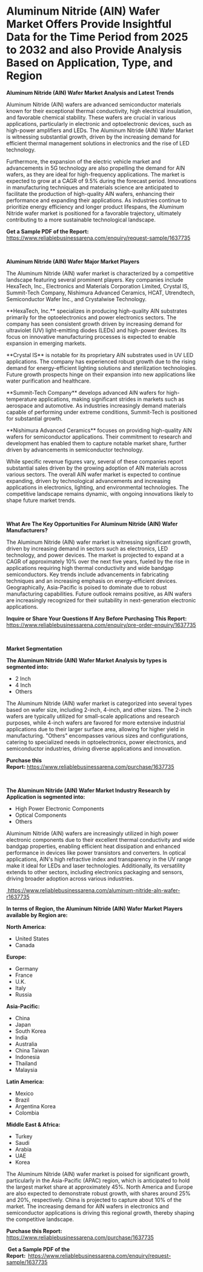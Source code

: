 <p><h1>Aluminum Nitride (AlN) Wafer Market Offers Provide Insightful Data for the Time Period from 2025 to 2032 and also Provide Analysis Based on Application, Type, and Region</h1></p><p><strong>Aluminum Nitride (AlN) Wafer Market Analysis and Latest Trends</strong></p>
<p><p>Aluminum Nitride (AlN) wafers are advanced semiconductor materials known for their exceptional thermal conductivity, high electrical insulation, and favorable chemical stability. These wafers are crucial in various applications, particularly in electronic and optoelectronic devices, such as high-power amplifiers and LEDs. The Aluminum Nitride (AlN) Wafer Market is witnessing substantial growth, driven by the increasing demand for efficient thermal management solutions in electronics and the rise of LED technology.</p><p>Furthermore, the expansion of the electric vehicle market and advancements in 5G technology are also propelling the demand for AlN wafers, as they are ideal for high-frequency applications. The market is expected to grow at a CAGR of 9.5% during the forecast period. Innovations in manufacturing techniques and materials science are anticipated to facilitate the production of high-quality AlN wafers, enhancing their performance and expanding their applications. As industries continue to prioritize energy efficiency and longer product lifespans, the Aluminum Nitride wafer market is positioned for a favorable trajectory, ultimately contributing to a more sustainable technological landscape.</p></p>
<p><strong>Get a Sample PDF of the Report:&nbsp;</strong> <a href="https://www.reliablebusinessarena.com/enquiry/request-sample/1637735?utm_campaign=2737&utm_medium=2&utm_source=Github&utm_content=ia&utm_term=15042025&utm_id=aluminum-nitride-aln-wafer">https://www.reliablebusinessarena.com/enquiry/request-sample/1637735</a></p>
<p>&nbsp;</p>
<p><strong>Aluminum Nitride (AlN) Wafer Major Market Players</strong></p>
<p><p>The Aluminum Nitride (AlN) wafer market is characterized by a competitive landscape featuring several prominent players. Key companies include HexaTech, Inc., Electronics and Materials Corporation Limited, Crystal IS, Summit-Tech Company, Nishimura Advanced Ceramics, HCAT, Utrendtech, Semiconductor Wafer Inc., and Crystalwise Technology.</p><p>**HexaTech, Inc.** specializes in producing high-quality AlN substrates primarily for the optoelectronics and power electronics sectors. The company has seen consistent growth driven by increasing demand for ultraviolet (UV) light-emitting diodes (LEDs) and high-power devices. Its focus on innovative manufacturing processes is expected to enable expansion in emerging markets.</p><p>**Crystal IS** is notable for its proprietary AlN substrates used in UV LED applications. The company has experienced robust growth due to the rising demand for energy-efficient lighting solutions and sterilization technologies. Future growth prospects hinge on their expansion into new applications like water purification and healthcare.</p><p>**Summit-Tech Company** develops advanced AlN wafers for high-temperature applications, making significant strides in markets such as aerospace and automotive. As industries increasingly demand materials capable of performing under extreme conditions, Summit-Tech is positioned for substantial growth.</p><p>**Nishimura Advanced Ceramics** focuses on providing high-quality AlN wafers for semiconductor applications. Their commitment to research and development has enabled them to capture notable market share, further driven by advancements in semiconductor technology.</p><p>While specific revenue figures vary, several of these companies report substantial sales driven by the growing adoption of AlN materials across various sectors. The overall AlN wafer market is expected to continue expanding, driven by technological advancements and increasing applications in electronics, lighting, and environmental technologies. The competitive landscape remains dynamic, with ongoing innovations likely to shape future market trends.</p></p>
<p>&nbsp;</p>
<p><strong>What Are The Key Opportunities For Aluminum Nitride (AlN) Wafer Manufacturers?</strong></p>
<p><p>The Aluminum Nitride (AlN) wafer market is witnessing significant growth, driven by increasing demand in sectors such as electronics, LED technology, and power devices. The market is projected to expand at a CAGR of approximately 10% over the next five years, fueled by the rise in applications requiring high thermal conductivity and wide bandgap semiconductors. Key trends include advancements in fabricating techniques and an increasing emphasis on energy-efficient devices. Geographically, Asia-Pacific is poised to dominate due to robust manufacturing capabilities. Future outlook remains positive, as AlN wafers are increasingly recognized for their suitability in next-generation electronic applications.</p></p>
<p><strong>Inquire or Share Your Questions If Any Before Purchasing This Report:</strong> <a href="https://www.reliablebusinessarena.com/enquiry/pre-order-enquiry/1637735?utm_campaign=2737&utm_medium=2&utm_source=Github&utm_content=ia&utm_term=15042025&utm_id=aluminum-nitride-aln-wafer">https://www.reliablebusinessarena.com/enquiry/pre-order-enquiry/1637735</a></p>
<p>&nbsp;</p>
<p><strong>Market Segmentation</strong></p>
<p><strong>The Aluminum Nitride (AlN) Wafer Market Analysis by types is segmented into:</strong></p>
<p><ul><li>2 Inch</li><li>4 Inch</li><li>Others</li></ul></p>
<p><p>The Aluminum Nitride (AlN) wafer market is categorized into several types based on wafer size, including 2-inch, 4-inch, and other sizes. The 2-inch wafers are typically utilized for small-scale applications and research purposes, while 4-inch wafers are favored for more extensive industrial applications due to their larger surface area, allowing for higher yield in manufacturing. "Others" encompasses various sizes and configurations, catering to specialized needs in optoelectronics, power electronics, and semiconductor industries, driving diverse applications and innovation.</p></p>
<p><strong>Purchase this Report:&nbsp;</strong><a href="https://www.reliablebusinessarena.com/purchase/1637735?utm_campaign=2737&utm_medium=2&utm_source=Github&utm_content=ia&utm_term=15042025&utm_id=aluminum-nitride-aln-wafer">https://www.reliablebusinessarena.com/purchase/1637735</a></p>
<p>&nbsp;</p>
<p><strong>The Aluminum Nitride (AlN) Wafer Market Industry Research by Application is segmented into:</strong></p>
<p><ul><li>High Power Electronic Components</li><li>Optical Components</li><li>Others</li></ul></p>
<p><p>Aluminum Nitride (AlN) wafers are increasingly utilized in high power electronic components due to their excellent thermal conductivity and wide bandgap properties, enabling efficient heat dissipation and enhanced performance in devices like power transistors and converters. In optical applications, AlN's high refractive index and transparency in the UV range make it ideal for LEDs and laser technologies. Additionally, its versatility extends to other sectors, including electronics packaging and sensors, driving broader adoption across various industries.</p></p>
<p><a href="https://www.reliablebusinessarena.com/aluminum-nitride-aln-wafer-r1637735?utm_campaign=2737&utm_medium=2&utm_source=Github&utm_content=ia&utm_term=15042025&utm_id=aluminum-nitride-aln-wafer">&nbsp;https://www.reliablebusinessarena.com/aluminum-nitride-aln-wafer-r1637735</a></p>
<p><strong>In terms of Region, the Aluminum Nitride (AlN) Wafer Market Players available by Region are:</strong></p>
<p>
    <p> <strong> North America: </strong>
        <ul>
            <li>United States</li>
            <li>Canada</li>
        </ul>
        </p> 
    <p> <strong> Europe: </strong>
        <ul>
            <li>Germany</li>
            <li>France</li>
            <li>U.K.</li>
            <li>Italy</li>
            <li>Russia</li>
        </ul>
        </p> 
    <p> <strong> Asia-Pacific: </strong>
        <ul>
            <li>China</li>
            <li>Japan</li>
            <li>South Korea</li>
            <li>India</li>
            <li>Australia</li>
            <li>China Taiwan</li>
            <li>Indonesia</li>
            <li>Thailand</li>
            <li>Malaysia</li>
        </ul>
        </p> 
    <p> <strong> Latin America: </strong>
        <ul>
            <li>Mexico</li>
            <li>Brazil</li>
            <li>Argentina Korea</li>
            <li>Colombia</li>
        </ul>
        </p> 
    <p> <strong> Middle East & Africa: </strong>
        <ul>
            <li>Turkey</li>
            <li>Saudi</li>
            <li>Arabia</li>
            <li>UAE</li>
            <li>Korea</li>
        </ul>
    </p>
    </p>
<p><p>The Aluminum Nitride (AlN) wafer market is poised for significant growth, particularly in the Asia-Pacific (APAC) region, which is anticipated to hold the largest market share at approximately 45%. North America and Europe are also expected to demonstrate robust growth, with shares around 25% and 20%, respectively. China is projected to capture about 10% of the market. The increasing demand for AlN wafers in electronics and semiconductor applications is driving this regional growth, thereby shaping the competitive landscape.</p></p>
<p><strong>Purchase this Report: </strong><a href="https://www.reliablebusinessarena.com/purchase/1637735?utm_campaign=2737&utm_medium=2&utm_source=Github&utm_content=ia&utm_term=15042025&utm_id=aluminum-nitride-aln-wafer">https://www.reliablebusinessarena.com/purchase/1637735</a></p>
<p>&nbsp;<strong>Get a Sample PDF of the Report:&nbsp;&nbsp;</strong><a href="https://www.reliablebusinessarena.com/enquiry/request-sample/1637735?utm_campaign=2737&utm_medium=2&utm_source=Github&utm_content=ia&utm_term=15042025&utm_id=aluminum-nitride-aln-wafer">https://www.reliablebusinessarena.com/enquiry/request-sample/1637735</a></p>
<p><strong></strong></p>
<p><p></p><p></p><p></p></p>